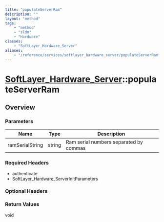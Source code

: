```yaml
---
title: "populateServerRam"
description: ""
layout: "method"
tags:
    - "method"
    - "sldn"
    - "Hardware"
classes:
    - "SoftLayer_Hardware_Server"
aliases:
    - "/reference/services/softlayer_hardware_server/populateServerRam"
---
```

# [SoftLayer_Hardware_Server](/reference/services/SoftLayer_Hardware_Server)::populateServerRam




## Overview 


### Parameters 
|Name | Type | Description |
| --- | --- | --- |
|ramSerialString| string| Ram serial numbers separated by commas|


### Required Headers
* authenticate
* SoftLayer_Hardware_ServerInitParameters

### Optional Headers

### Return Values
void

